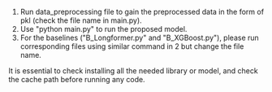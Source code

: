 1. Run data_preprocessing file to gain the preprocessed data in the form of pkl (check the file name in main.py).
2. Use "python main.py" to run the proposed model.
3. For the baselines ("B_Longformer.py" and "B_XGBoost.py"), please run corresponding files using similar command in 2 but change the file name.

It is essential to check installing all the needed library or model, and check the cache path before running any code.
